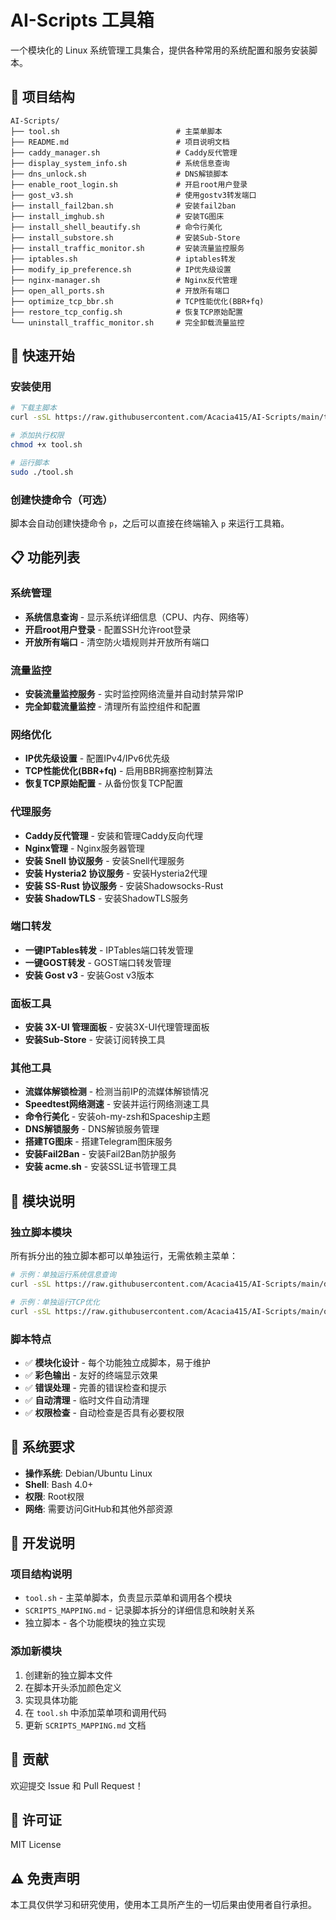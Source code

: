 # AI-Scripts 工具箱

一个模块化的 Linux 系统管理工具集合，提供各种常用的系统配置和服务安装脚本。

## 📁 项目结构

```
AI-Scripts/
├── tool.sh                          # 主菜单脚本
├── README.md                        # 项目说明文档
├── caddy_manager.sh                 # Caddy反代管理
├── display_system_info.sh           # 系统信息查询
├── dns_unlock.sh                    # DNS解锁脚本
├── enable_root_login.sh             # 开启root用户登录
├── gost_v3.sh                       # 使用gostv3转发端口
├── install_fail2ban.sh              # 安装fail2ban
├── install_imghub.sh                # 安装TG图床
├── install_shell_beautify.sh        # 命令行美化
├── install_substore.sh              # 安装Sub-Store
├── install_traffic_monitor.sh       # 安装流量监控服务
├── iptables.sh                      # iptables转发
├── modify_ip_preference.sh          # IP优先级设置
├── nginx-manager.sh                 # Nginx反代管理
├── open_all_ports.sh                # 开放所有端口
├── optimize_tcp_bbr.sh              # TCP性能优化(BBR+fq)
├── restore_tcp_config.sh            # 恢复TCP原始配置
└── uninstall_traffic_monitor.sh     # 完全卸载流量监控
```

## 🚀 快速开始

### 安装使用

```bash
# 下载主脚本
curl -sSL https://raw.githubusercontent.com/Acacia415/AI-Scripts/main/tool.sh -o tool.sh

# 添加执行权限
chmod +x tool.sh

# 运行脚本
sudo ./tool.sh
```

### 创建快捷命令（可选）

脚本会自动创建快捷命令 `p`，之后可以直接在终端输入 `p` 来运行工具箱。

## 📋 功能列表

### 系统管理
- **系统信息查询** - 显示系统详细信息（CPU、内存、网络等）
- **开启root用户登录** - 配置SSH允许root登录
- **开放所有端口** - 清空防火墙规则并开放所有端口

### 流量监控
- **安装流量监控服务** - 实时监控网络流量并自动封禁异常IP
- **完全卸载流量监控** - 清理所有监控组件和配置

### 网络优化
- **IP优先级设置** - 配置IPv4/IPv6优先级
- **TCP性能优化(BBR+fq)** - 启用BBR拥塞控制算法
- **恢复TCP原始配置** - 从备份恢复TCP配置

### 代理服务
- **Caddy反代管理** - 安装和管理Caddy反向代理
- **Nginx管理** - Nginx服务器管理
- **安装 Snell 协议服务** - 安装Snell代理服务
- **安装 Hysteria2 协议服务** - 安装Hysteria2代理
- **安装 SS-Rust 协议服务** - 安装Shadowsocks-Rust
- **安装 ShadowTLS** - 安装ShadowTLS服务

### 端口转发
- **一键IPTables转发** - IPTables端口转发管理
- **一键GOST转发** - GOST端口转发管理
- **安装 Gost v3** - 安装Gost v3版本

### 面板工具
- **安装 3X-UI 管理面板** - 安装3X-UI代理管理面板
- **安装Sub-Store** - 安装订阅转换工具

### 其他工具
- **流媒体解锁检测** - 检测当前IP的流媒体解锁情况
- **Speedtest网络测速** - 安装并运行网络测速工具
- **命令行美化** - 安装oh-my-zsh和Spaceship主题
- **DNS解锁服务** - DNS解锁服务管理
- **搭建TG图床** - 搭建Telegram图床服务
- **安装Fail2Ban** - 安装Fail2Ban防护服务
- **安装 acme.sh** - 安装SSL证书管理工具

## 📖 模块说明

### 独立脚本模块

所有拆分出的独立脚本都可以单独运行，无需依赖主菜单：

```bash
# 示例：单独运行系统信息查询
curl -sSL https://raw.githubusercontent.com/Acacia415/AI-Scripts/main/display_system_info.sh | bash

# 示例：单独运行TCP优化
curl -sSL https://raw.githubusercontent.com/Acacia415/AI-Scripts/main/optimize_tcp_bbr.sh | bash
```

### 脚本特点

- ✅ **模块化设计** - 每个功能独立成脚本，易于维护
- ✅ **彩色输出** - 友好的终端显示效果
- ✅ **错误处理** - 完善的错误检查和提示
- ✅ **自动清理** - 临时文件自动清理
- ✅ **权限检查** - 自动检查是否具有必要权限

## 🔧 系统要求

- **操作系统**: Debian/Ubuntu Linux
- **Shell**: Bash 4.0+
- **权限**: Root权限
- **网络**: 需要访问GitHub和其他外部资源

## 📝 开发说明

### 项目结构说明

- `tool.sh` - 主菜单脚本，负责显示菜单和调用各个模块
- `SCRIPTS_MAPPING.md` - 记录脚本拆分的详细信息和映射关系
- 独立脚本 - 各个功能模块的独立实现

### 添加新模块

1. 创建新的独立脚本文件
2. 在脚本开头添加颜色定义
3. 实现具体功能
4. 在 `tool.sh` 中添加菜单项和调用代码
5. 更新 `SCRIPTS_MAPPING.md` 文档

## 🤝 贡献

欢迎提交 Issue 和 Pull Request！

## 📄 许可证

MIT License

## ⚠️ 免责声明

本工具仅供学习和研究使用，使用本工具所产生的一切后果由使用者自行承担。

